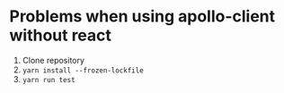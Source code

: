 # Problems when using apollo-client without react
1. Clone repository
1. `yarn install --frozen-lockfile`
1. `yarn run test`
